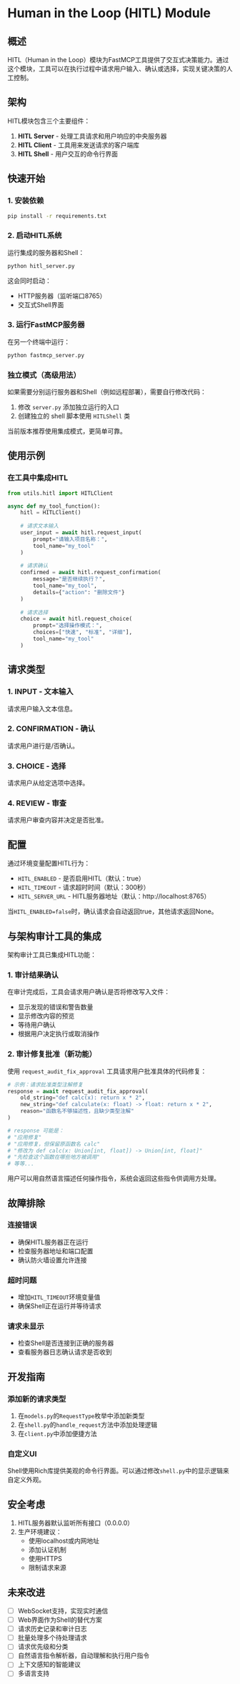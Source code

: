# Human in the Loop (HITL) Module

## 概述

HITL（Human in the Loop）模块为FastMCP工具提供了交互式决策能力。通过这个模块，工具可以在执行过程中请求用户输入、确认或选择，实现关键决策的人工控制。

## 架构

HITL模块包含三个主要组件：

1. **HITL Server** - 处理工具请求和用户响应的中央服务器
2. **HITL Client** - 工具用来发送请求的客户端库
3. **HITL Shell** - 用户交互的命令行界面

## 快速开始

### 1. 安装依赖

```bash
pip install -r requirements.txt
```

### 2. 启动HITL系统

运行集成的服务器和Shell：

```bash
python hitl_server.py
```

这会同时启动：
- HTTP服务器（监听端口8765）
- 交互式Shell界面

### 3. 运行FastMCP服务器

在另一个终端中运行：

```bash
python fastmcp_server.py
```

### 独立模式（高级用法）

如果需要分别运行服务器和Shell（例如远程部署），需要自行修改代码：

1. 修改 `server.py` 添加独立运行的入口
2. 创建独立的 shell 脚本使用 `HITLShell` 类

当前版本推荐使用集成模式，更简单可靠。

## 使用示例

### 在工具中集成HITL

```python
from utils.hitl import HITLClient

async def my_tool_function():
    hitl = HITLClient()
    
    # 请求文本输入
    user_input = await hitl.request_input(
        prompt="请输入项目名称：",
        tool_name="my_tool"
    )
    
    # 请求确认
    confirmed = await hitl.request_confirmation(
        message="是否继续执行？",
        tool_name="my_tool",
        details={"action": "删除文件"}
    )
    
    # 请求选择
    choice = await hitl.request_choice(
        prompt="选择操作模式：",
        choices=["快速", "标准", "详细"],
        tool_name="my_tool"
    )
```

## 请求类型

### 1. INPUT - 文本输入
请求用户输入文本信息。

### 2. CONFIRMATION - 确认
请求用户进行是/否确认。

### 3. CHOICE - 选择
请求用户从给定选项中选择。

### 4. REVIEW - 审查
请求用户审查内容并决定是否批准。

## 配置

通过环境变量配置HITL行为：

- `HITL_ENABLED` - 是否启用HITL（默认：true）
- `HITL_TIMEOUT` - 请求超时时间（默认：300秒）
- `HITL_SERVER_URL` - HITL服务器地址（默认：http://localhost:8765）

当`HITL_ENABLED=false`时，确认请求会自动返回true，其他请求返回None。

## 与架构审计工具的集成

架构审计工具已集成HITL功能：

### 1. 审计结果确认
在审计完成后，工具会请求用户确认是否将修改写入文件：
- 显示发现的错误和警告数量
- 显示修改内容的预览
- 等待用户确认
- 根据用户决定执行或取消操作

### 2. 审计修复批准（新功能）
使用 `request_audit_fix_approval` 工具请求用户批准具体的代码修复：

```python
# 示例：请求批准类型注解修复
response = await request_audit_fix_approval(
    old_string="def calc(x): return x * 2",
    new_string="def calculate(x: float) -> float: return x * 2",
    reason="函数名不够描述性，且缺少类型注解"
)

# response 可能是：
# "应用修复"
# "应用修复，但保留原函数名 calc"
# "修改为 def calc(x: Union[int, float]) -> Union[int, float]"
# "先检查这个函数在哪些地方被调用"
# 等等...
```

用户可以用自然语言描述任何操作指令，系统会返回这些指令供调用方处理。

## 故障排除

### 连接错误
- 确保HITL服务器正在运行
- 检查服务器地址和端口配置
- 确认防火墙设置允许连接

### 超时问题
- 增加`HITL_TIMEOUT`环境变量值
- 确保Shell正在运行并等待请求

### 请求未显示
- 检查Shell是否连接到正确的服务器
- 查看服务器日志确认请求是否收到

## 开发指南

### 添加新的请求类型

1. 在`models.py`的`RequestType`枚举中添加新类型
2. 在`shell.py`的`handle_request`方法中添加处理逻辑
3. 在`client.py`中添加便捷方法

### 自定义UI

Shell使用Rich库提供美观的命令行界面。可以通过修改`shell.py`中的显示逻辑来自定义外观。

## 安全考虑

1. HITL服务器默认监听所有接口（0.0.0.0）
2. 生产环境建议：
   - 使用localhost或内网地址
   - 添加认证机制
   - 使用HTTPS
   - 限制请求来源

## 未来改进

- [ ] WebSocket支持，实现实时通信
- [ ] Web界面作为Shell的替代方案
- [ ] 请求历史记录和审计日志
- [ ] 批量处理多个待处理请求
- [ ] 请求优先级和分类
- [ ] 自然语言指令解析器，自动理解和执行用户指令
- [ ] 上下文感知的智能建议
- [ ] 多语言支持